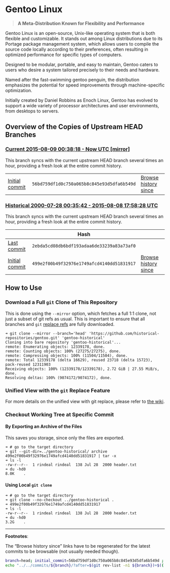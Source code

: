 # Gentoo Linux

> **A Meta-Distribution Known for Flexibility and Performance**

Gentoo Linux is an open-source, Unix-like operating system that is both flexible and customizable.
It stands out among Linux distributions due to its Portage package management system,
which allows users to compile the source code locally according to their preferences,
often resulting in optimized performance for specific types of computers.

Designed to be modular, portable, and easy to maintain, Gentoo caters to users
who desire a system tailored precisely to their needs and hardware.

Named after the fast-swimming gentoo penguin, the distribution emphasizes the potential for speed improvements through machine-specific optimization.

Initially created by Daniel Robbins as Enoch Linux, Gentoo has evolved to support a wide variety of processor architectures and user environments, from desktops to servers.

[Gentoo Linux - Wikipedia]: https://en.wikipedia.org/wiki/Gentoo_linux
[Gentoo Wiki]: https://wiki.gentoo.org/
[Gentoo - Gentoo wiki]: https://wiki.gentoo.org/wiki/Gentoo
[Gentoo - Wikipedia]: https://en.wikipedia.org/wiki/Gentoo
[Gentoo Linux - Simple English Wikipedia, the free encyclopedia]: https://simple.wikipedia.org/wiki/Gentoo_Linux


## Overview of the Copies of Upstream HEAD Branches

### [Current 2015-08-09 00:38:18 - Now UTC [mirror]](../../tree/head)

This branch syncs with the current upstream HEAD branch several times an hour,
providing a fresh look at the entire commit history.

| | | |
| --- | --- | --- |
[Initial commit][head-initial-commit] | `56bd759df1d0c750a065b8c845e93d5dfa6b549d` | [Browse history since][head-initial-browse-since]

### [Historical 2000-07-28 00:35:42 - 2015-08-08 17:58:28 UTC](../../tree/hist/by-date/20000728T003542Z_20150808T175828Z)

This branch syncs with the current upstream HEAD branch several times an hour, providing a fresh look at the entire commit history.

|  | Hash | |
| --- | --- | ---
[Last commit][historical-last-commit] | `2ebda5cd08db6bdf193adaa6de33239a83a73af0` |
[Initial commit][historical-initial-commit] | `499e2f00b49f32976e1749afcd4140dd51831917` | [Browse history since][historical-initial-browse-since]

## How to Use

### Download a Full `git` Clone of This Repository

This is done using the `--mirror` option, which fetches a full 1:1 clone, not just a subset of git refs as usual.
This is important to ensure that all branches and `git` [replace refs](https://git-scm.com/docs/git-replace) are fully downloaded.

```console
➜ git clone --mirror --branch='head' 'https://github.com/historical-repositories/gentoo.git' 'gentoo-historical'
Cloning into bare repository 'gentoo-historical'...
remote: Enumerating objects: 12339178, done.
remote: Counting objects: 100% (27275/27275), done.
remote: Compressing objects: 100% (11504/11504), done.
remote: Total 12339178 (delta 16629), reused 23718 (delta 15723), pack-reused 12311903
Receiving objects: 100% (12339178/12339178), 2.72 GiB | 27.55 MiB/s, done.
Resolving deltas: 100% (9074172/9074172), done.
```

<!--
TODO:
Alternative way
➜ git clone ...
➜ git fetch origin 'refs/replace/*:refs/replace/*'
-->

### Unified View with the `git` Replace Feature

For more details on the unified view with git replace, please refer to [the wiki](https://github.com/historical-repositories/gentoo/wiki/Unified-View-with-the-git-Replace-Feature).

### Checkout Working Tree at Specific Commit

#### By Exporting an Archive of the Files

This saves you storage, since only the files are exported.

```console
➜ # go to the target directory
➜ git --git-dir=../gentoo-historical/ archive 499e2f00b49f32976e1749afcd4140dd51831917 | tar -x
➜ ls -l
-rw-r--r--  1 rindeal rindeal  138 Jul 28  2000 header.txt
➜ du -hd0
8.0K    .
```

#### Using Local `git clone`

```console
➜ # go to the target directory
➜ git clone --no-checkout ../gentoo-historical .
➜ 499e2f00b49f32976e1749afcd4140dd51831917
➜ ls -l
-rw-r--r--  1 rindeal rindeal  138 Jul 28  2000 header.txt
➜ du -hd0
3.2G    .
````

---

**Footnotes**:

The “Browse history since” links have to be regenerated for the latest commits to be browsable (not usually needed though).

```sh
branch=head; initial_commit=56bd759df1d0c750a065b8c845e93d5dfa6b549d ;
echo "../../commits/${branch}/?after=$(git rev-list -n1 ${branch})+$(( "$(git rev-list --count "${initial_commit}..${branch}")" - 1 ))"
```

[head-initial-browse-since]:     ../../commits/head/?after=69185febec321c8ff4e44df069ddd4916aa1e071+834050
[head-initial-commit]:           ../../commit/56bd759df1d0c750a065b8c845e93d5dfa6b549d

[historical-initial-browse-since]:  ../../commits/hist/by-date/20000728T003542Z_20150808T175828Z/?after=2ebda5cd08db6bdf193adaa6de33239a83a73af0+788890
[historical-last-commit]:           ../../commit/2ebda5cd08db6bdf193adaa6de33239a83a73af0
[historical-initial-commit]:        ../../commit/499e2f00b49f32976e1749afcd4140dd51831917
